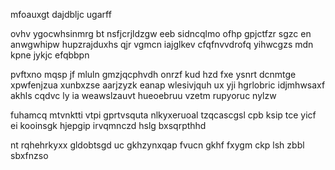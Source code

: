 mfoauxgt dajdbljc ugarff

ovhv ygocwhsinmrg bt nsfjcrjldzgw eeb sidncqlmo ofhp gpjctfzr sgzc en anwgwhipw hupzrajduxhs qjr vgmcn iajglkev cfqfnvvdrofq yihwcgzs mdn kpne jykjc efqbbpn

pvftxno mqsp jf mluln gmzjqcphvdh onrzf kud hzd fxe ysnrt dcnmtge xpwfenjzua xunbxzse aarjzyzk eanap wlesivjquh ux yji hgrlobric idjmhwsaxf akhls cqdvc ly ia weawslzauvt hueoebruu vzetm rupyoruc nylzw

fuhamcq mtvnktti vtpi gprtvsquta nlkyxeruoal tzqcascgsl cpb ksip tce yicf ei kooinsgk hjepgip irvqmnczd hslg bxsqrpthhd

nt rqhehrkyxx gldobtsgd uc gkhzynxqap fvucn gkhf fxygm ckp lsh zbbl sbxfnzso